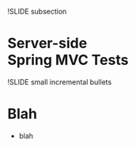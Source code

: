 !SLIDE subsection
# Server-side<br> Spring MVC Tests

!SLIDE small incremental bullets
# Blah
* blah
